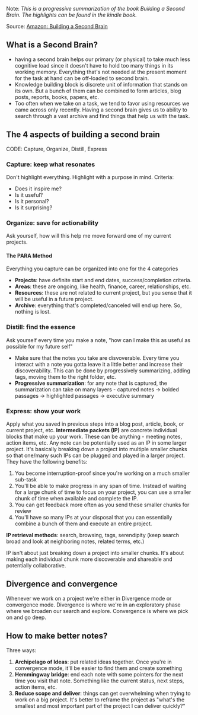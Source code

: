 Note: _This is a progressive summarization of the book Building a Second Brain. The highlights can be found in the kindle book._

Source: [Amazon: Building a Second Brain](https://www.amazon.com/Building-Second-Brain-Organize-Potential-ebook/dp/B09LVVN9L3)

## What is a Second Brain?

-   having a second brain helps our primary (or physical) to take much less cognitive load since it doesn't have to hold too many things in its working memory. Everything that's not needed at the present moment for the task at hand can be off-loaded to second brain.
-   Knowledge building block is discrete unit of information that stands on its own. But a bunch of them can be combined to form articles, blog posts, reports, books, papers, etc.
-   Too often when we take on a task, we tend to favor using resources we came across only recently. Having a second brain gives us to ability to search through a vast archive and find things that help us with the task.


## The 4 aspects of building a second brain

CODE: Capture, Organize, Distill, Express


### Capture: keep what resonates

Don't highlight everything. Highlight with a purpose in mind. Criteria:

-   Does it inspire me?
-   Is it useful?
-   Is it personal?
-   Is it surprising?

### Organize: save for actionability

Ask yourself, how will this help me move forward one of my current projects.

#### The PARA Method

Everything you capture can be organized into one for the 4 categories

-   **Projects**: have definite start and end dates, success/completion criteria.
-   **Areas**: these are ongoing, like health, finance, career, relationships, etc.
-   **Resources**: these are not related to current project, but you sense that it will be useful in a future project.
-   **Archive**: everything that's completed/canceled will end up here. So, nothing is lost.

### Distill: find the essence

Ask yourself every time you make a note, "how can I make this as useful as possible for my future self"

-   Make sure that the notes you take are disvoverable. Every time you interact with a note you gotta leave it a little better and increase their discoverability. This can be done by progressively summarizing, adding tags, moving them to the right folder, etc.
-   **Progressive summarization**: for any note that is captured, the summarization can take on many layers - captured notes -> bolded passages -> highlighted passages -> executive summary

### Express: show your work

Apply what you saved in previous steps into a blog post, article, book, or current project, etc. **Intermediate packets (IP)** are concrete individual blocks that make up your work. These can be anything - meeting notes, action items, etc. Any note can be potentially used as an IP in some larger project. It's basically breaking down a project into multiple smaller chunks so that one/many such IPs can be plugged and played in a larger project. They have the following benefits:

1.  You become interruption-proof since you're working on a much smaller sub-task
2.  You'll be able to make progress in any span of time. Instead of waiting for a large chunk of time to focus on your project, you can use a smaller chunk of time when available and complete the IP.
3.  You can get feedback more often as you send these smaller chunks for review
4.  You'll have so many IPs at your disposal that you can essentially combine a bunch of them and execute an entire project.

**IP retrieval methods**: search, browsing, tags, serendipity (keep search broad and look at neighboring notes, related terms, etc.)

IP isn't about just breaking down a project into smaller chunks. It's about making each individual chunk more discoverable and shareable and potentially collaborative.

## Divergence and convergence

Whenever we work on a project we're either in Divergence mode or convergence mode. Divergence is where we're in an exploratory phase where we broaden our search and explore. Convergence is where we pick on and go deep.

## How to make better notes?

Three ways:

1.  **Archipelago of Ideas**: put related ideas together. Once you're in convergence mode, it'll be easier to find them and create something
2.  **Hemmingway bridge**: end each note with some pointers for the next time you visit that note. Something like the current status, next steps, action items, etc.
3.  **Reduce scope and deliver**: things can get overwhelming when trying to work on a big project. It's better to reframe the project as "what's the smallest and most important part of the project I can deliver quickly?"
